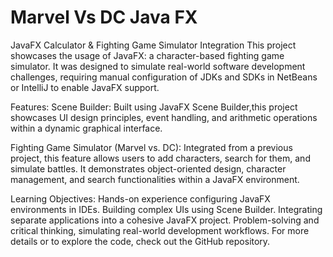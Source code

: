 # Marvel Vs DC Java FX

JavaFX Calculator & Fighting Game Simulator Integration
This project showcases the usage of JavaFX: a character-based fighting game simulator. It was designed to simulate real-world software development challenges, requiring manual configuration of JDKs and SDKs in NetBeans or IntelliJ to enable JavaFX support.

Features:
Scene Builder:
Built using JavaFX Scene Builder,this project showcases UI design principles, event handling, and arithmetic operations within a dynamic graphical interface.

Fighting Game Simulator (Marvel vs. DC):
Integrated from a previous project, this feature allows users to add characters, search for them, and simulate battles. It demonstrates object-oriented design, character management, and search functionalities within a JavaFX environment.

Learning Objectives:
Hands-on experience configuring JavaFX environments in IDEs.
Building complex UIs using Scene Builder.
Integrating separate applications into a cohesive JavaFX project.
Problem-solving and critical thinking, simulating real-world development workflows.
For more details or to explore the code, check out the GitHub repository.

